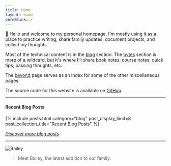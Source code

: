 ```yaml
---
title: Home
layout: home
permalink: /
---
```


👋 Hello and welcome to my personal homepage. I'm mostly using it as a place to practice writing, share family updates, 
document projects, and collect my thoughts.

Most of the technical content is in the [blog](/blog) section. The [bytes](/notes) section is more of a wildcard, but it's 
where I'll share book notes, course notes, quick tips, passing thoughts, etc.

The [beyond](/beyond) page serves as an index for some of the other miscellaneous pages.

The source code for this website is available on [GitHub](https://github.com/johnsosoka/jscom-blog).

---

#### Recent Blog Posts
{% include posts.html category="blog" post_display_limit=8 post_collection_title="Recent Blog Posts" %}

_[Discover more blog posts](/blog)_

---

![Bailey](https://media.johnsosoka.com/pages/homepage/IMG_4219.jpeg)
> Meet Bailey, the latest addition to our family.